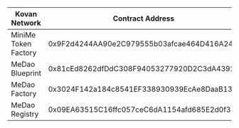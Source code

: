 | Kovan Network | Contract Address |
| --- | --- |
| MiniMe Token Factory | 0x9F2d4244AA90e2C979555b03afcae464D416A24C |
| MeDao Blueprint | 0x81cEd8262dfDdC308F94053277920D2C3dA4392e |
| MeDao Factory | 0x3024F142a184c8541EF338930939EcAe8DaaB130 |
| MeDao Registry | 0x09EA63515C16ffc057ceC6dA1154afd685E2d0f3 |
